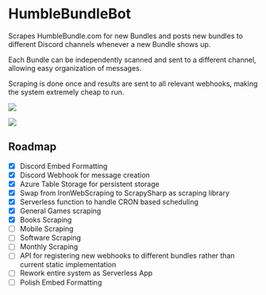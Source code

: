 # HumbleBundleBot

Scrapes HumbleBundle.com for new Bundles and posts new bundles to different Discord channels whenever a new Bundle shows up.

Each Bundle can be independently scanned and sent to a different channel, allowing easy organization of messages.

Scraping is done once and results are sent to all relevant webhooks, making the system extremely cheap to run.

![](https://puu.sh/y6wI0/4087a005b8.png)

![](https://puu.sh/y6wJs/0426467d2a.png)

## Roadmap
- [X] Discord Embed Formatting
- [X] Discord Webhook for message creation
- [X] Azure Table Storage for persistent storage
- [X] Swap from IronWebScraping to ScrapySharp as scraping library
- [X] Serverless function to handle CRON based scheduling
- [X] General Games scraping
- [X] Books Scraping
- [ ] Mobile Scraping
- [ ] Software Scraping
- [ ] Monthly Scraping
- [ ] API for registering new webhooks to different bundles rather than current static implementation
- [ ] Rework entire system as Serverless App
- [ ] Polish Embed Formatting

